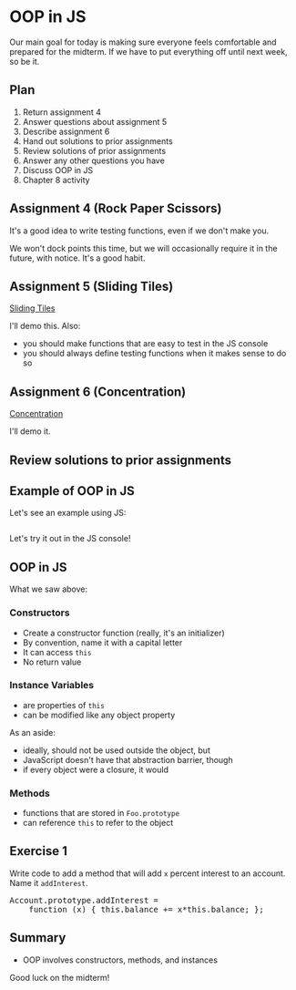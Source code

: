 # OOP in JS

Our main goal for today is making sure everyone feels comfortable and
prepared for the midterm. If we have to put everything off until next
week, so be it.

## Plan

1. Return assignment 4
1. Answer questions about assignment 5
1. Describe assignment 6
1. Hand out solutions to prior assignments
1. Review solutions of prior assignments
1. Answer any other questions you have
1. Discuss OOP in JS
1. Chapter 8 activity

## Assignment 4 (Rock Paper Scissors)

It's a good idea to write testing functions, even if we don't make you.

We won't dock points this time, but we will occasionally require it in the
future, with notice.  It's a good habit.

## Assignment 5 (Sliding Tiles)

[Sliding Tiles](../../assignments/a05/tile_game.html)

I'll demo this.  Also:

* you should make functions that are easy to test in the JS console
* you should always define testing functions when it makes sense to do so

## Assignment 6 (Concentration)

[Concentration](../../assignments/a06/concentration.html)

I'll demo it.

## Review solutions to prior assignments

## Example of OOP in JS 

Let's see an example using JS:

<script id="bank1">
function Account(init) {
    this.balance = init;
}

Account.prototype.deposit = function (amount) {
    this.balance += amount;
};

Account.prototype.withdrawal = function (amount) {
    if( this.balance >= amount ) {
        this.balance -= amount;
    } else {
        throw new Error("Sorry, you are overdrawn");
    }
};

var harry = new Account(1000);
var ron = new Account(2);

</script>

<pre id="bank1-src"></pre>
<script>$("#bank1-src").text($("#bank1").text());</script>

Let's try it out in the JS console!

## OOP in JS

What we saw above:

### Constructors

* Create a constructor function (really, it's an initializer)
* By convention, name it with a capital letter
* It can access `this`
* No return value

### Instance Variables

* are properties of `this`
* can be modified like any object property

As an aside:

* ideally, should not be used outside the object, but
* JavaScript doesn't have that abstraction barrier, though
* if every object were a closure, it would

### Methods

* functions that are stored in `Foo.prototype`
* can reference `this` to refer to the object

## Exercise 1

Write code to add a method that will add `x` percent interest to an
account. Name it `addInterest`.

<div class="solution">
<pre>
Account.prototype.addInterest =
    function (x) { this.balance += x*this.balance; };
</pre>
</div>

## Summary

* OOP involves constructors, methods, and instances

Good luck on the midterm!


